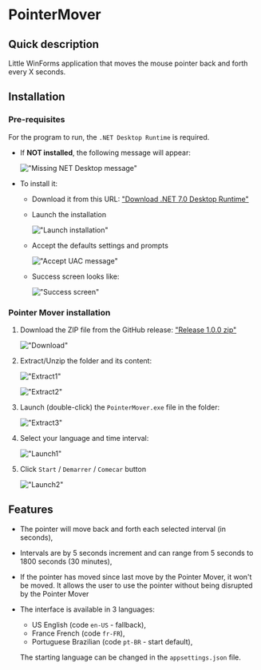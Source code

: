 # PointerMover

## Quick description

Little WinForms application that moves the mouse pointer back and forth every X seconds.

## Installation

### Pre-requisites

For the program to run, the `.NET Desktop Runtime` is required.

- If **NOT installed**, the following message will appear:

  !["Missing NET Desktop message"](/media/MissingNETDesktop.png)

- To install it:

  - Download it from this URL: ["Download .NET 7.0 Desktop Runtime"](https://dotnet.microsoft.com/en-us/download/dotnet/thank-you/runtime-desktop-7.0.4-windows-x64-installer?cid=getdotnetcore)

  - Launch the installation

    !["Launch installation"](/media/NETDesktopInstall.png)

  - Accept the defaults settings and prompts

    !["Accept UAC message"](/media/AcceptUAC.png)

  - Success screen looks like:

    !["Success screen"](/media/NETDesktopInstall-Success.png)

### Pointer Mover installation

1. Download the ZIP file from the GitHub release: ["Release 1.0.0 zip"]()

    !["Download"](/media/PointerMover-ZIPDL.png)

2. Extract/Unzip the folder and its content:

    !["Extract1"](/media/PointerMover-Extract1.png)

    !["Extract2"](/media/PointerMover-Extract2.png)

3. Launch (double-click) the `PointerMover.exe` file in the folder:

    !["Extract3"](/media/PointerMover-Extract3.png)

4. Select your language and time interval:

    !["Launch1"](/media/PointerMover-Launch1.png)

5. Click `Start` / `Demarrer` / `Comecar` button

    !["Launch2"](/media/PointerMover-Launch2.png)

## Features

- The pointer will move back and forth each selected interval (in seconds),

- Intervals are by 5 seconds increment and can range from 5 seconds to 1800 seconds (30 minutes),

- If the pointer has moved since last move by the Pointer Mover, it won't be moved. It allows the user to use the pointer without being disrupted by the Pointer Mover

- The interface is available in 3 languages:

  - US English (code `en-US` - fallback),
  - France French (code `fr-FR`),
  - Portuguese Brazilian (code `pt-BR` - start default),

  The starting language can be changed in the `appsettings.json` file.
